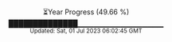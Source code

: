 <p align="center">
⏳Year Progress (49.66 %) <br>
██████████████▁▁▁▁▁▁▁▁▁▁▁▁▁▁▁▁ <br>
<sub>Updated: Sat, 01 Jul 2023 06:02:45 GMT</sub>
</p>

